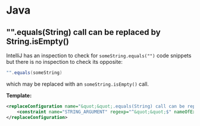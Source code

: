 # Java

## "".equals(String) call can be replaced by String.isEmpty()

IntelliJ has an inspection to check for `someString.equals("")` code snippets but there is no inspection to check its opposite:

```java
"".equals(someString)
```

which may be replaced with an `someString.isEmpty()` call.

**Template:**

```xml
<replaceConfiguration name="&quot;&quot;.equals(String) call can be replaced by String.isEmpty()" text="&quot;&quot;.equals($STRING_ARGUMENT$)" recursive="false" caseInsensitive="true" type="JAVA" reformatAccordingToStyle="true" shortenFQN="true" useStaticImport="true" replacement="$STRING_ARGUMENT$.isEmpty()">
    <constraint name="STRING_ARGUMENT" regexp="^&quot;&quot;$" nameOfExprType="java\.lang\.String" negateName="true" within="" contains="" />
</replaceConfiguration>
```
